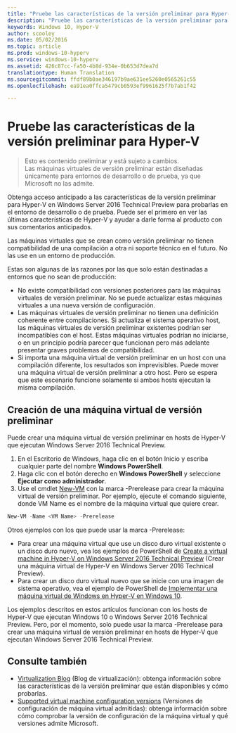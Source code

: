 ```yaml
---
title: "Pruebe las características de la versión preliminar para Hyper-V"
description: "Pruebe las características de la versión preliminar para Hyper-V"
keywords: Windows 10, Hyper-V
author: scooley
ms.date: 05/02/2016
ms.topic: article
ms.prod: windows-10-hyperv
ms.service: windows-10-hyperv
ms.assetid: 426c87cc-fa50-4b8d-934e-0b653d7dea7d
translationtype: Human Translation
ms.sourcegitcommit: ffdf89b0ae346197b9ae631ee5260e0565261c55
ms.openlocfilehash: ea91ea0ffca5479cb0593ef9961625f7b7ab1f42

---
```


# Pruebe las características de la versión preliminar para Hyper-V

> Esto es contenido preliminar y está sujeto a cambios.  
  Las máquinas virtuales de versión preliminar están diseñadas únicamente para entornos de desarrollo o de prueba, ya que Microsoft no las admite.

Obtenga acceso anticipado a las características de la versión preliminar para Hyper-V en Windows Server 2016 Technical Preview para probarlas en el entorno de desarrollo o de prueba. Puede ser el primero en ver las últimas características de Hyper-V y ayudar a darle forma al producto con sus comentarios anticipados.

Las máquinas virtuales que se crean como versión preliminar no tienen compatibilidad de una compilación a otra ni soporte técnico en el futuro.  No las use en un entorno de producción.

Estas son algunas de las razones por las que solo están destinadas a entornos que no sean de producción:

* No existe compatibilidad con versiones posteriores para las máquinas virtuales de versión preliminar. No se puede actualizar estas máquinas virtuales a una nueva versión de configuración.
* Las máquinas virtuales de versión preliminar no tienen una definición coherente entre compilaciones. Si actualiza el sistema operativo host, las máquinas virtuales de versión preliminar existentes podrían ser incompatibles con el host. Estas máquinas virtuales podrían no iniciarse, o en un principio podría parecer que funcionan pero más adelante presentar graves problemas de compatibilidad.
* Si importa una máquina virtual de versión preliminar en un host con una compilación diferente, los resultados son imprevisibles. Puede mover una máquina virtual de versión preliminar a otro host. Pero se espera que este escenario funcione solamente si ambos hosts ejecutan la misma compilación.

## Creación de una máquina virtual de versión preliminar

Puede crear una máquina virtual de versión preliminar en hosts de Hyper-V que ejecutan Windows Server 2016 Technical Preview.

1. En el Escritorio de Windows, haga clic en el botón Inicio y escriba cualquier parte del nombre **Windows PowerShell**.
2. Haga clic con el botón derecho en **Windows PowerShell** y seleccione **Ejecutar como administrador**.
3. Use el cmdlet [New-VM](https://technet.microsoft.com/library/hh848537.aspx) con la marca -Prerelease para crear la máquina virtual de versión preliminar. Por ejemplo, ejecute el comando siguiente, donde VM Name es el nombre de la máquina virtual que quiere crear.

``` PowerShell
New-VM -Name <VM Name> -Prerelease
```
Otros ejemplos con los que puede usar la marca -Prerelease:
 - Para crear una máquina virtual que use un disco duro virtual existente o un disco duro nuevo, vea los ejemplos de PowerShell de [Create a virtual machine in Hyper-V on Windows Server 2016 Technical Preview](https://technet.microsoft.com/library/mt126140.aspx#BKMK_PowerShell) (Crear una máquina virtual de Hyper-V en Windows Server 2016 Technical Preview).
 - Para crear un disco duro virtual nuevo que se inicie con una imagen de sistema operativo, vea el ejemplo de PowerShell de [Implementar una máquina virtual de Windows en Hyper-V en Windows 10](https://msdn.microsoft.com/en-us/virtualization/hyperv_on_windows/quick_start/walkthrough_create_vm).

 Los ejemplos descritos en estos artículos funcionan con los hosts de Hyper-V que ejecutan Windows 10 o Windows Server 2016 Technical Preview. Pero, por el momento, solo puede usar la marca -Prerelease para crear una máquina virtual de versión preliminar en hosts de Hyper-V que ejecutan Windows Server 2016 Technical Preview.

## Consulte también
-  [Virtualization Blog](https://blogs.technet.microsoft.com/virtualization/) (Blog de virtualización): obtenga información sobre las características de la versión preliminar que están disponibles y cómo probarlas.
- [Supported virtual machine configuration versions](https://technet.microsoft.com/library/mt695898.aspx#BKMK_SupportedConfigVersions) (Versiones de configuración de máquina virtual admitidas): obtenga información sobre cómo comprobar la versión de configuración de la máquina virtual y qué versiones admite Microsoft.



<!--HONumber=Oct16_HO4-->


